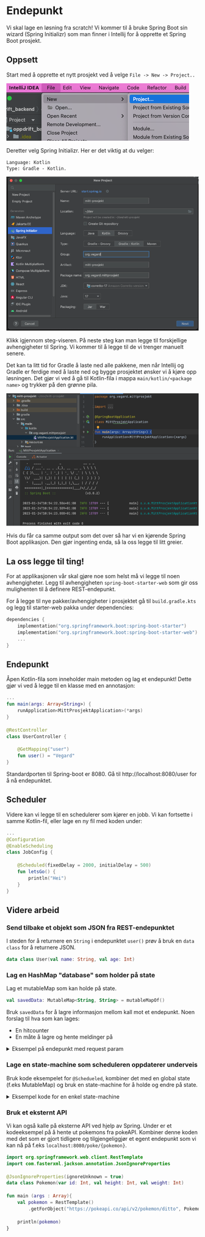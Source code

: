 # Endepunkt

Vi skal lage en løsning fra scratch! Vi kommer til å bruke Spring Boot sin wizard (Spring Initializr)
som man finner i Intellij for å opprette et Spring Boot prosjekt.

## Oppsett

Start med å opprette et nytt prosjekt ved å velge `File -> New -> Project..`

![nytt-prosjekt](./../img/nytt-prosjekt/nytt-prosjekt.png)

Deretter velg Spring Initializr. Her er det viktig at du velger:

```
Language: Kotlin
Type: Gradle - Kotlin.
```


![valg](./../img/nytt-prosjekt/valg.png)

Klikk igjennom steg-viseren. På neste steg kan man legge til forskjellige avhengigheter til Spring.
Vi kommer til å legge til de vi trenger manuelt senere. 

Det kan ta litt tid for Gradle å laste ned
alle pakkene, men når Intellij og Gradle er ferdige med å laste ned og bygge prosjektet ønsker vi
å kjøre opp løsningen. Det gjør vi ved å gå til Kotlin-fila i mappa `main/kotlin/<package name>` 
og trykker på den grønne pila.

![run](./../img/nytt-prosjekt/run-it.png)

Hvis du får ca samme output som det over så har vi en kjørende Spring Boot applikasjon. 
Den gjør ingenting enda, så la oss legge til litt greier.


## La oss legge til ting!

For at applikasjonen vår skal gjøre noe som helst må vi legge til noen avhengigheter.
Legg til avhengigheten `spring-boot-starter-web` som gir oss mulighenten til å definere REST-endepunkt.

For å legge til nye pakker/avhengigheter i prosjektet gå til `build.gradle.kts` og legg til starter-web pakka
under dependencies:

```kotlin
dependencies {
    implementation("org.springframework.boot:spring-boot-starter")
    implementation("org.springframework.boot:spring-boot-starter-web")
    ...
}
```

## Endepunkt

Åpen Kotlin-fila som inneholder main metoden og lag et endepunkt! 
Dette gjør vi ved å legge til en klasse med en annotasjon:


```kotlin
...
fun main(args: Array<String>) {
    runApplication<MittProsjektApplication>(*args)
}

@RestController
class UserController {

    @GetMapping("user")
    fun user() = "Vegard"
}
```

Standardporten til Spring-boot er 8080. Gå til http://localhost:8080/user for å nå endepunktet.


## Scheduler

Videre kan vi legge til en schedulerer som kjører en jobb. Vi kan fortsette i samme Kotlin-fil, 
eller lage en ny fil med koden under:

```kotlin
...
@Configuration
@EnableScheduling
class JobConfig {

    @Scheduled(fixedDelay = 2000, initialDelay = 500)
    fun letsGo() {
        println("Hei")
    }
}

```

## Videre arbeid

### Send tilbake et objekt som JSON fra REST-endepunktet
I steden for å returnere en `String` i endepunktet `user()` prøv å bruk en `data class` for å returnere JSON.

```kotlin
data class User(val name: String, val age: Int)
```


### Lag en HashMap "database" som holder på state

Lag et mutableMap som kan holde på state. 

```kotlin
val savedData: MutableMap<String, String> = mutableMapOf()
```

Bruk `savedData` for å lagre informasjon mellom kall mot et endepunkt. Noen forslag til hva som kan lages:

- En hitcounter
- En måte å lagre og hente meldinger på


<details>
  <summary>Eksempel på endepunkt med request param</summary>
  <p>

```kotlin
// http://localhost:8080/api/foo?id=hallo
@GetMapping("/api/foo")
@ResponseBody
fun getFoo(@RequestParam id: String) = "ID: $id"
```

  </p>
</details>


### Lage en state-machine som scheduleren oppdaterer underveis


Bruk kode eksempelet for `@Schedueled`, kombiner det med en global state (f.eks MutableMap) og bruk en state-machine for å holde og endre på state.

<details>
  <summary>Eksempel kode for en enkel state-machine</summary>
  <p>


```kotlin
data class GameState(
    val isSeeingEnemy: Boolean = false,
    val isEnemyStrong: Boolean = false,
)

sealed class GhostState {

    object Wander : GhostState()
    object Chase : GhostState()
    object Run : GhostState()

    fun nextState(state: GameState): GhostState =
        when (this) {
            Chase -> {
                if (state.isEnemyStrong && state.isSeeingEnemy) Run
                else if (!state.isSeeingEnemy) Wander
                else Chase
            }

            Run -> {
                if (!state.isEnemyStrong && state.isSeeingEnemy) Chase
                else if (!state.isSeeingEnemy) Wander
                else Run
            }

            Wander -> {
                if (state.isSeeingEnemy && state.isEnemyStrong) Run
                else if (state.isSeeingEnemy) Chase
                else Wander
            }
        }
}

fun main() {
    val gameState = GameState(isSeeingEnemy = true, isEnemyStrong = true)
    val state = GhostState.Wander.nextState(gameState)
    println(state)
}
```
</p>
</details>

### Bruk et eksternt API

Vi kan også kalle på eksterne API ved hjelp av Spring. Under er et kodeeksempel på å hente ut pokemons fra pokeAPI. 
Kombiner denne koden med det som er gjort tidligere og tilgjengeliggjør et egent endepunkt som vi kan nå på f.eks `localhost:8080/poke/{pokemon}`.

```kotlin
import org.springframework.web.client.RestTemplate
import com.fasterxml.jackson.annotation.JsonIgnoreProperties
 
@JsonIgnoreProperties(ignoreUnknown = true)
data class Pokemon(var id: Int, val height: Int, val weight: Int)
 
fun main (args : Array){
    val pokemon = RestTemplate()
        .getForObject("https://pokeapi.co/api/v2/pokemon/ditto", Pokemon::class.java)
    
    println(pokemon)
}
```
